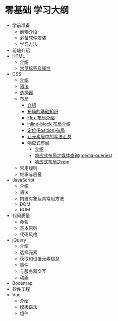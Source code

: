 # 零基础 学习大纲
* 学前准备
  * 前端介绍
  * 必备软件安装
  * 学习方法
* 前端介绍
* HTML
  * [介绍](http://www.jianshu.com/p/878b7c8e2773)
  * [常见标签及属性](http://www.jianshu.com/p/e1517a713556)
* CSS
  * [介绍](http://www.jianshu.com/p/3268a6e64d00)
  * [语法](http://www.jianshu.com/p/7d2c5f36702b)
  * [选择器](http://www.jianshu.com/p/d70779b43d4a)
  * 布局
    * [介绍](http://www.jianshu.com/p/12a69ebb6e41)
    * [布局的基础知识](http://www.jianshu.com/p/de085cc0c67f)
    * [Flex 布局介绍](http://www.jianshu.com/p/b2b48c39450b)
    * [inline-block 布局介绍](http://www.jianshu.com/p/707d9aab1d87)
    * [定位(Position)布局](http://www.jianshu.com/p/eede7a64e509)
    * [让元素居中的写法汇总](http://www.jianshu.com/p/878a9d5dd405)
    * 响应式布局
      * [介绍](http://www.jianshu.com/p/3962ea2549d0)
      * [响应式布局之媒体查询(media-queries)](http://www.jianshu.com/p/1e6e0c2f4e55)
      * [响应式布局之rem](http://www.jianshu.com/p/1af305583b58)
  * 常用规则
  * 继承与层叠
* JavaScript
  * 介绍
  * 语法
  * 内置对象及其常用方法
  * DOM
  * BOM
* 代码质量
  * 命名
  * 基本原则
  * 代码风格
* jQuery
  * 介绍
  * 选择元素
  * 获取和设置元素信息
  * 事件
  * 与服务器交互
  * 动画
* Bootstrap
* 软件工程
* Vue
  * 介绍
  * 模板语法
  * 组件